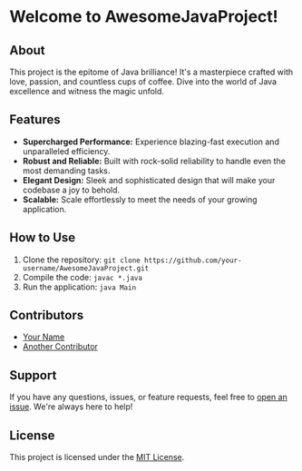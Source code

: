 # Welcome to AwesomeJavaProject!

## About
This project is the epitome of Java brilliance! It's a masterpiece crafted with love, passion, and countless cups of coffee. Dive into the world of Java excellence and witness the magic unfold.

## Features
- **Supercharged Performance:** Experience blazing-fast execution and unparalleled efficiency.
- **Robust and Reliable:** Built with rock-solid reliability to handle even the most demanding tasks.
- **Elegant Design:** Sleek and sophisticated design that will make your codebase a joy to behold.
- **Scalable:** Scale effortlessly to meet the needs of your growing application.

## How to Use
1. Clone the repository: `git clone https://github.com/your-username/AwesomeJavaProject.git`
2. Compile the code: `javac *.java`
3. Run the application: `java Main`

## Contributors
- [Your Name](https://github.com/your-username)
- [Another Contributor](https://github.com/another-contributor)

## Support
If you have any questions, issues, or feature requests, feel free to [open an issue](https://github.com/your-username/AwesomeJavaProject/issues). We're always here to help!

## License
This project is licensed under the [MIT License](LICENSE).
